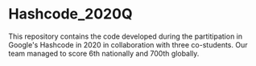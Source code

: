 # Hashcode_2020Q
 This repository contains the code developed during the partitipation in Google's Hashcode in 2020 in collaboration with three co-students. Our team managed to score 6th nationally and 700th globally.
